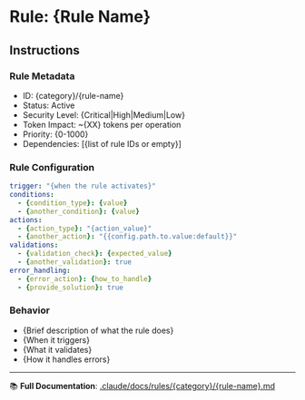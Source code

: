 # Rule: {Rule Name}

## Instructions

### Rule Metadata
- ID: {category}/{rule-name}
- Status: Active
- Security Level: {Critical|High|Medium|Low}
- Token Impact: ~{XX} tokens per operation
- Priority: {0-1000}
- Dependencies: [{list of rule IDs or empty}]

### Rule Configuration
```yaml
trigger: "{when the rule activates}"
conditions:
  - {condition_type}: {value}
  - {another_condition}: {value}
actions:
  - {action_type}: "{action_value}"
  - {another_action}: "{{config.path.to.value:default}}"
validations:
  - {validation_check}: {expected_value}
  - {another_validation}: true
error_handling:
  - {error_action}: {how_to_handle}
  - {provide_solution}: true
```

### Behavior
- {Brief description of what the rule does}
- {When it triggers}
- {What it validates}
- {How it handles errors}

---

📚 **Full Documentation**: [.claude/docs/rules/{category}/{rule-name}.md](../../docs/rules/{category}/{rule-name}.md)